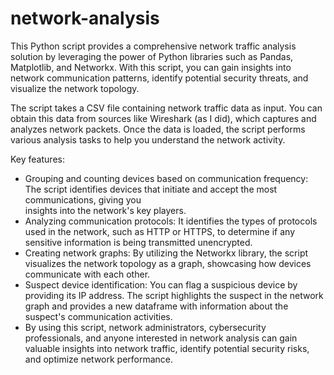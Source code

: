 # network-analysis
This Python script provides a comprehensive network traffic analysis solution by leveraging the power of Python libraries such as Pandas, Matplotlib, and Networkx. With this script, you can gain insights into network communication patterns, identify potential security threats, and visualize the network topology.

The script takes a CSV file containing network traffic data as input. You can obtain this data from sources like Wireshark (as I did), which captures and analyzes network packets. Once the data is loaded, the script performs various analysis tasks to help you understand the network activity.

Key features:
- Grouping and counting devices based on communication frequency: The script identifies devices that initiate and accept the most communications, giving you    
  insights into the network's key players.
- Analyzing communication protocols: It identifies the types of protocols used in the network, such as HTTP or HTTPS, to determine if any sensitive information is 
  being transmitted unencrypted.
- Creating network graphs: By utilizing the Networkx library, the script visualizes the network topology as a graph, showcasing how devices communicate with each 
  other.
- Suspect device identification: You can flag a suspicious device by providing its IP address. The script highlights the suspect in the network graph and provides 
  a new dataframe with information about the suspect's communication activities.
- By using this script, network administrators, cybersecurity professionals, and anyone interested in network analysis can gain valuable insights into network 
  traffic, identify potential security risks, and optimize network performance.
